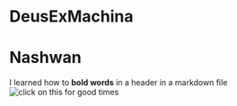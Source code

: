 # DeusExMachina
# Nashwan 
I learned how to **bold words** in a header in a markdown file
![click on this for good times](https://i.natgeofe.com/n/548467d8-c5f1-4551-9f58-6817a8d2c45e/NationalGeographic_2572187_square.jpg)
